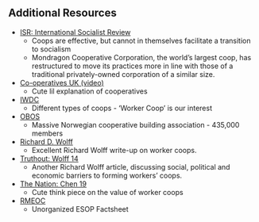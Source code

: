 ## Additional Resources

*   [ISR: International Socialist Review](https://isreview.org/issue/93/are-workers-cooperatives-alternative-capitalism)
    *   Coops are effective, but cannot in themselves facilitate a transition to socialism
    *   Mondragon Cooperative Corporation, the world’s largest coop, has restructured to move its practices more in line with those of a traditional privately-owned corporation of a similar size.
*   [Co-operatives UK (video)](https://www.youtube.com/watch?v=90FL_bBE4mw)
    *   Cute lil explanation of cooperatives
*   [IWDC](https://www.iwdc.coop/why-a-coop/five-types-of-cooperatives-1)
    *   Different types of coops - ‘Worker Coop’ is our interest
*   [OBOS](https://www.obos.no/dette-er-obos/english)
    *   Massive Norwegian cooperative building association - 435,000 members
*   [Richard D. Wolff](https://www.rdwolff.com/faq_worker_coops_wdes)
    *   Excellent Richard Wolff write-up on worker coops.
*   [Truthout: Wolff 14](https://truthout.org/articles/worker-coops-and-left-strategy/)
    *   Another Richard Wolff article, discussing social, political and economic barriers to forming workers’ coops.
*   [The Nation: Chen 19](https://www.thenation.com/article/worker-cooperatives-economy-business/)
    *   Cute think piece on the value of worker coops
*   [RMEOC](http://www.rmeoc.org/become-employee-owned/esop-worker-coop-facts/)
    *   Unorganized ESOP Factsheet
